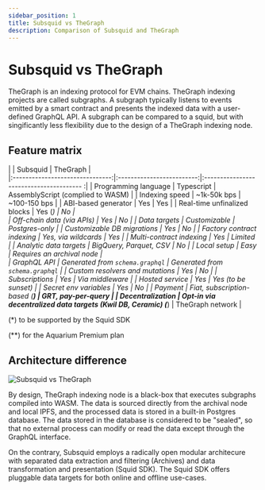 ```yaml
---
sidebar_position: 1
title: Subsquid vs TheGraph
description: Comparison of Subsquid and TheGraph
---
```


# Subsquid vs TheGraph

TheGraph is an indexing protocol for EVM chains. TheGraph indexing projects are called subgraphs. A subgraph typically listens to events emitted by a smart contract and presents the indexed data with a user-defined GraphQL API. A subgraph can be compared to a squid, but with singificantly less flexibility due to the design of a TheGraph indexing node.


## Feature matrix

|                                 |  Subsquid                 |            TheGraph                      |  
|:-------------------------------:|:-------------------------:|:--------------------------------------- :|
|  Programming language           |     Typescript            |    AssemblyScript (complied to WASM)     |
|  Indexing speed                 |     ~1k-50k bps            |       ~100-150 bps                      |
|  ABI-based generator            |        Yes                |          Yes                             |
|  Real-time unfinalized blocks   |     Yes (*)               |          No                              |  
|  Off-chain data (via APIs)      |        Yes                |        No                                |
|  Data targets                   |     Customizable          |      Postgres-only                       |
|  Customizable DB migrations     |        Yes                |        No                                |
|  Factory contract indexing      |   Yes, via wildcards      |       Yes                                |
|  Multi-contract indexing        |        Yes                |     Limited                              | 
|  Analytic data targets          |  BigQuery, Parquet, CSV   |        No                                |
|  Local setup                    |       Easy                |       Requires an archival node          |    
|  GraphQL API                    |    Generated from `schema.graphql`      |        Generated from `schema.graphql` |
|  Custom resolvers and mutations |  Yes         |   No   | 
|  Subscriptions                  |  Yes         |  Via middleware       |
|  Hosted service                 |  Yes         |  Yes (to be sunset)  |
|  Secret env variables           |  Yes         |  No                  |
|  Payment                        |  Fiat, subscription-based (**) | GRT, pay-per-query  |
|  Decentralization               |  Opt-in via decentralized data targets (Kwil DB, Ceramic)  (***)    |  TheGraph network   |


(*) to be supported by the Squid SDK

(**) for the Aquarium Premium plan

## Architecture difference

![Subsquid vs TheGraph](</img/thegraph-vs-subsquid.png>)

By design, TheGraph indexing node is a black-box that executes subgraphs compiled into WASM. The data is sourced directly from the archival node and local IPFS, and the processed data is stored in a built-in Postgres database. The data stored in the database is considered to be "sealed", so that no external process can modify or read the data except through the GraphQL interface. 

On the contrary, Subsquid employs a radically open modular architecure with separated data extraction and filtering (Archives) and data transformation and presentation (Squid SDK). The Squid SDK offers pluggable data targets for both online and offline use-cases. 